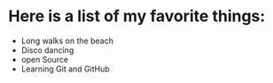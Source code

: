 # Here is a list of my favorite things:
- Long walks on the beach
- Disco dancing
- open Source
- Learning Git and GitHub
